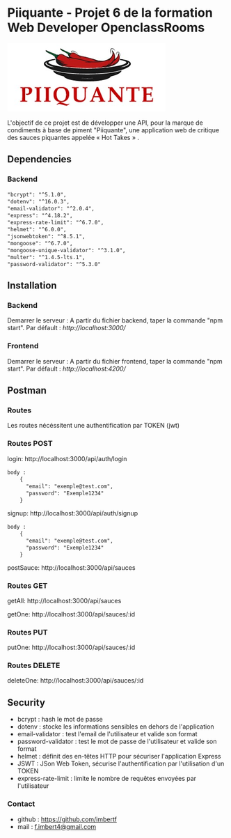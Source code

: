 # Piiquante - Projet 6 de la formation Web Developer OpenclassRooms 

![Piiquante logo](https://github.com/imbertf/Piiquante_API/blob/master/images/piiquante_logo.jpg)

L'objectif de ce projet est de développer une API, pour la marque de condiments à base de piment "Piiquante", une application web de critique des sauces piquantes appelée « Hot Takes » .


## Dependencies

### Backend

    "bcrypt": "^5.1.0",
    "dotenv": "^16.0.3",
    "email-validator": "^2.0.4",
    "express": "^4.18.2",
    "express-rate-limit": "^6.7.0",
    "helmet": "^6.0.0",
    "jsonwebtoken": "^8.5.1",
    "mongoose": "^6.7.0",
    "mongoose-unique-validator": "^3.1.0",
    "multer": "^1.4.5-lts.1",
    "password-validator": "^5.3.0"

## Installation

### Backend
Demarrer le serveur : A partir du fichier backend, taper la commande "npm start".
Par défault : *http://localhost:3000/*

### Frontend
Demarrer le serveur : A partir du fichier frontend, taper la commande "npm start".
Par défault : *http://localhost:4200/*

## Postman

### Routes
Les routes nécéssitent une authentification par TOKEN (jwt)

### Routes POST
login: http://localhost:3000/api/auth/login

    body : 
        {
          "email": "exemple@test.com",
          "password": "Exemple1234"
        }

signup: http://localhost:3000/api/auth/signup

    body : 
        {
          "email": "exemple@test.com",
          "password": "Exemple1234"
        }

postSauce: http://localhost:3000/api/sauces

### Routes GET

getAll: http://localhost:3000/api/sauces

getOne: http://localhost:3000/api/sauces/:id

### Routes PUT

putOne: http://localhost:3000/api/sauces/:id

### Routes DELETE

deleteOne: http://localhost:3000/api/sauces/:id

## Security

- bcrypt : hash le mot de passe
- dotenv : stocke les informations sensibles en dehors de l'application
- email-validator : test l'email de l'utilisateur et valide son format
- password-validator : test le mot de passe de l'utilisateur et valide son format
- helmet : définit des en-têtes HTTP pour sécuriser l'application Express
- JSWT : JSon Web Token, sécurise l'authentification par l'utilisation d'un TOKEN
- express-rate-limit : limite le nombre de requêtes envoyées par l'utilisateur

### Contact

- github : https://github.com/imbertf
- mail : f.imbert4@gmail.com
